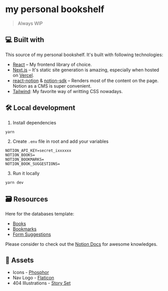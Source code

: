 # my personal bookshelf

> Always WIP

## 💻 Built with

This source of my personal bookshelf. It's built with following technologies:

- [React](https://reactjs.org/) – My frontend library of choice.
- [Next.js](https://nextjs.org/) – It's static site generation is amazing, especially when hosted on [Vercel](https://vercel.com).
- [react-notion](https://github.com/splitbee/react-notion) & [notion-sdk](https://github.com/makenotion/notion-sdk-js/) – Renders most of the content on the page. Notion as a CMS is super convenient.
- [Tailwind](https://tailwindcss.com/): My favorite way of writting CSS nowadays.

## 🛠️ Local development

1. Install dependencies

```sh
yarn
```

2. Create `.env` file in root and add your variables

```env
NOTION_API_KEY=secret_ixxxxxx
NOTION_BOOKS=
NOTION_BOOKMARKS=
NOTION_BOOK_SUGGESTIONS=
```

3. Run it locally

```sh
yarn dev
```

## 🗃️ Resources

Here for the databases template:

- [Books](https://opakholis.notion.site/fb8801ac5b6544759ca3b94d808e788f?v=166c882fcc24456fa06ec797c7fe3ba8)
- [Bookmarks](https://opakholis.notion.site/7938717f61334b6e81a878656837d500?v=1a319c3d7e0d4f259a8fdeb21b781f72)
- [Form Suggestions](https://opakholis.notion.site/eea210597ebb491db75ab994ca16f1fe?v=4111d1857604432994f5eee7ee15fc29)

Please consider to check out the [Notion Docs](https://developers.notion.com/docs) for awesome knowledges.

## 🦄 Assets

- Icons - [Phosphor](https://phosphoricons.com/)
- Nav Logo - [Flaticon](https://www.freepik.com)
- 404 Illustrations - [Story Set](https://storyset.com/web)

